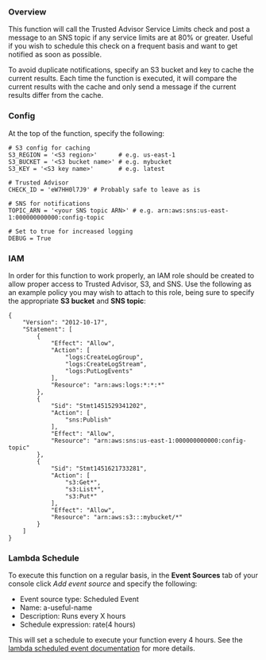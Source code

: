 ### Overview ###

This function will call the Trusted Advisor Service Limits check and
post a message to an SNS topic if any service limits are at 80% or
greater. Useful if you wish to schedule this check on a frequent
basis and want to get notified as soon as possible.

To avoid duplicate notifications, specify an S3 bucket and key to
cache the current results. Each time the function is executed, it
will compare the current results with the cache and only send a
message if the current results differ from the cache.


### Config ###
At the top of the function, specify the following:

```
# S3 config for caching
S3_REGION = '<S3 region>'      # e.g. us-east-1
S3_BUCKET = '<S3 bucket name>' # e.g. mybucket
S3_KEY = '<S3 key name>'       # e.g. latest

# Trusted Advisor
CHECK_ID = 'eW7HH0l7J9' # Probably safe to leave as is

# SNS for notifications
TOPIC_ARN = '<your SNS topic ARN>' # e.g. arn:aws:sns:us-east-1:000000000000:config-topic

# Set to true for increased logging
DEBUG = True
```

### IAM ###
In order for this function to work properly, an IAM role should be created
to allow proper access to Trusted Advisor, S3, and SNS. Use the following
as an example policy you may wish to attach to this role, being sure to
specify the appropriate **S3 bucket** and **SNS topic**:
```
{
    "Version": "2012-10-17",
    "Statement": [
        {
            "Effect": "Allow",
            "Action": [
                "logs:CreateLogGroup",
                "logs:CreateLogStream",
                "logs:PutLogEvents"
            ],
            "Resource": "arn:aws:logs:*:*:*"
        },
        {
            "Sid": "Stmt1451529341202",
            "Action": [
                "sns:Publish"
            ],
            "Effect": "Allow",
            "Resource": "arn:aws:sns:us-east-1:000000000000:config-topic"
        },
        {
            "Sid": "Stmt1451621733281",
            "Action": [
                "s3:Get*",
                "s3:List*",
                "s3:Put*"
            ],
            "Effect": "Allow",
            "Resource": "arn:aws:s3:::mybucket/*"
        }
    ]
}
```

### Lambda Schedule ###
To execute this function on a regular basis, in the **Event Sources** tab
of your console click *Add event source* and specify the following:
* Event source type: Scheduled Event
* Name: a-useful-name
* Description: Runs every X hours
* Schedule expression: rate(4 hours)

This will set a schedule to execute your function every 4 hours. See the
[lambda scheduled event documentation](http://docs.aws.amazon.com/lambda/latest/dg/with-scheduled-events.html)
for more details.
